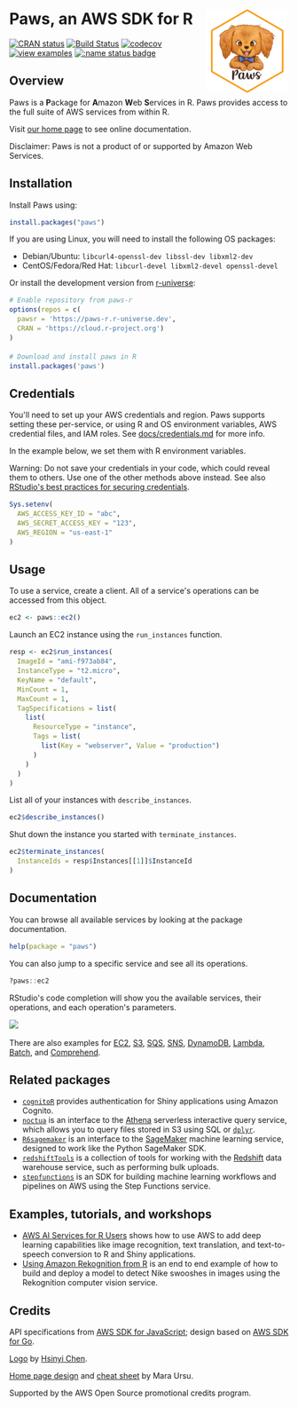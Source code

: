 
# Paws, an AWS SDK for R [<img src="docs/logo.png" align="right" height="150" />](https://paws-r.github.io)

<!-- badges: start -->
[![CRAN status](https://www.r-pkg.org/badges/version/paws)](https://cran.r-project.org/package=paws)
[![Build Status](https://github.com/paws-r/paws/workflows/Unit%20Tests/badge.svg)](https://github.com/paws-r/paws/actions?workflow=Unit%20Tests)
[![codecov](https://codecov.io/gh/paws-r/paws/branch/main/graph/badge.svg)](https://codecov.io/gh/paws-r/paws)
[![view examples](https://img.shields.io/badge/learn%20by-examples-0077b3.svg)](https://github.com/paws-r/paws/tree/main/examples)
[![:name status badge](https://paws-r.r-universe.dev/badges/:name)](https://paws-r.r-universe.dev)
<!-- badges: end -->

## Overview

Paws is a **P**ackage for **A**mazon **W**eb **S**ervices in R. Paws provides
access to the full suite of AWS services from within R.

Visit [our home page](https://paws-r-sdk.com) to see online documentation.

Disclaimer: Paws is not a product of or supported by Amazon Web Services.

## Installation

Install Paws using:

``` r
install.packages("paws")
```

If you are using Linux, you will need to install the following OS packages:

* Debian/Ubuntu: `libcurl4-openssl-dev libssl-dev libxml2-dev`
* CentOS/Fedora/Red Hat: `libcurl-devel libxml2-devel openssl-devel`

Or install the development version from [r-universe](https://paws-r.r-universe.dev/ui#builds):
``` r
# Enable repository from paws-r
options(repos = c(
  pawsr = 'https://paws-r.r-universe.dev',
  CRAN = 'https://cloud.r-project.org')
)

# Download and install paws in R
install.packages('paws')
```

## Credentials

You'll need to set up your AWS credentials and region. Paws supports setting
these per-service, or using R and OS environment variables, AWS credential
files, and IAM roles. See [docs/credentials.md](docs/credentials.md) for more
info.

In the example below, we set them with R environment variables.

Warning: Do not save your credentials in your code, which could reveal
them to others. Use one of the other methods above instead. See also
[RStudio's best practices for securing credentials](https://db.rstudio.com/best-practices/managing-credentials/#encrypt-credentials-with-keyring).

``` r
Sys.setenv(
  AWS_ACCESS_KEY_ID = "abc",
  AWS_SECRET_ACCESS_KEY = "123",
  AWS_REGION = "us-east-1"
)
```

## Usage

To use a service, create a client. All of a service's operations
can be accessed from this object.

``` r
ec2 <- paws::ec2()
```

Launch an EC2 instance using the `run_instances` function.

``` r
resp <- ec2$run_instances(
  ImageId = "ami-f973ab84",
  InstanceType = "t2.micro",
  KeyName = "default",
  MinCount = 1,
  MaxCount = 1,
  TagSpecifications = list(
    list(
      ResourceType = "instance",
      Tags = list(
        list(Key = "webserver", Value = "production")
      )
    )
  )
)
```

List all of your instances with `describe_instances`.

``` r
ec2$describe_instances()
```

Shut down the instance you started with `terminate_instances`.

``` r
ec2$terminate_instances(
  InstanceIds = resp$Instances[[1]]$InstanceId
)
```

## Documentation

You can browse all available services by looking at the package documentation.

``` r
help(package = "paws")
```

You can also jump to a specific service and see all its operations.

``` r
?paws::ec2
```

RStudio's code completion will show you the available services,
their operations, and each operation's parameters.

![](docs/code_completion.gif)

There are also examples for [EC2](examples/ec2.R), [S3](examples/s3.R),
[SQS](examples/sqs.R), [SNS](examples/sns.R),
[DynamoDB](examples/dynamodb.R), [Lambda](examples/lambda.R),
[Batch](examples/batch.R), and [Comprehend](examples/comprehend.R).

## Related packages

* [`cognitoR`](https://github.com/chi2labs/cognitoR) provides
  authentication for Shiny applications using Amazon Cognito.
* [`noctua`](https://dyfanjones.github.io/noctua/) is an interface to the
[Athena](https://aws.amazon.com/athena/) serverless interactive query
service, which allows you to query files stored in S3 using SQL or
[`dplyr`](https://dplyr.tidyverse.org/).
* [`R6sagemaker`](https://github.com/DyfanJones/sagemaker-r-sdk) is an
interface to the [SageMaker](https://aws.amazon.com/sagemaker/) machine
learning service, designed to work like the Python SageMaker SDK.
* [`redshiftTools`](https://github.com/RedOakStrategic/redshiftTools) is
a collection of tools for working with the
[Redshift](https://aws.amazon.com/redshift/) data warehouse service,
such as performing bulk uploads.
* [`stepfunctions`](https://github.com/DyfanJones/aws-step-functions-data-science-sdk-r)
is an SDK for building machine learning workflows and pipelines on AWS
using the Step Functions service.

## Examples, tutorials, and workshops

* [AWS AI Services for R Users](https://github.com/alex23lemm/AWS-AI-Services-R-Workshop)
shows how to use AWS to add deep learning capabilities like image recognition,
text translation, and text-to-speech conversion to R and Shiny applications.
* [Using Amazon Rekognition from R](https://alex23lemm.github.io/posts/2021-01-03-using-amazon-rekognition-custom-labels-from-r/)
is an end to end example of how to build and deploy a model to detect Nike
swooshes in images using the Rekognition computer vision service.

## Credits

API specifications from [AWS SDK for JavaScript](https://github.com/aws/aws-sdk-js);
design based on [AWS SDK for Go](https://github.com/aws/aws-sdk-go).

[Logo](docs/logo.png) by [Hsinyi Chen](https://linktr.ee/starfolio).

[Home page design](https://paws-r.github.io) and [cheat sheet](docs/cheat_sheet.pdf) by Mara Ursu.

Supported by the AWS Open Source promotional credits program.
